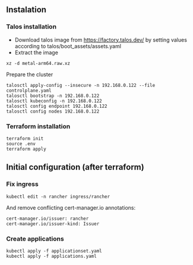 ## Instalation

### Talos installation

- Download talos image from https://factory.talos.dev/ by setting values according to talos/boot_assets/assets.yaml
- Extract the image

```
xz -d metal-arm64.raw.xz
```

Prepare the cluster

```
talosctl apply-config --insecure -n 192.168.0.122 --file controlplane.yaml
talosctl bootstrap -n 192.168.0.122
talosctl kubeconfig -n 192.168.0.122
talosctl config endpoint 192.168.0.122
talosctl config nodes 192.168.0.122
```

### Terraform installation

```
terraform init
source .env
terraform apply
```

## Initial configuration (after terraform)

### Fix ingress

```
kubectl edit -n rancher ingress/rancher
```

And remove conflicting cert-manager.io annotations:

```
cert-manager.io/issuer: rancher
cert-manager.io/issuer-kind: Issuer
```

### Create applications

```
kubectl apply -f applicationset.yaml
kubectl apply -f applications.yaml
```
